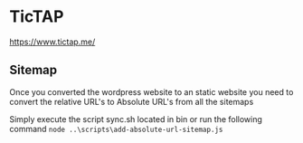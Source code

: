 # TicTAP
https://www.tictap.me/

## Sitemap

Once you converted the wordpress website to an static website you need to convert the relative URL's to Absolute URL's from all the sitemaps

Simply execute the script sync.sh located in bin or run the following command `node ..\scripts\add-absolute-url-sitemap.js`
